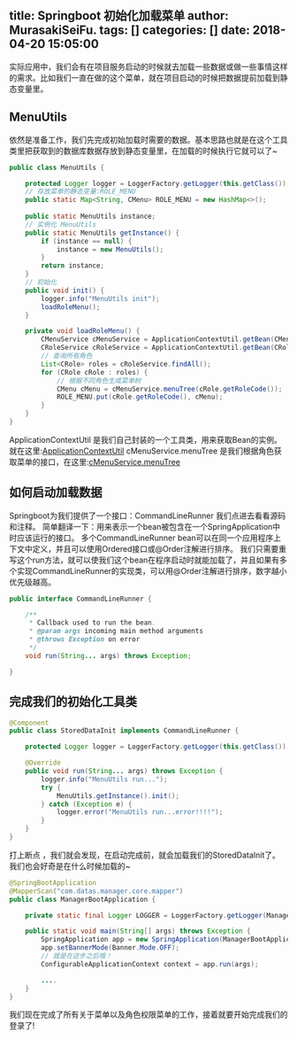 title: Springboot 初始化加载菜单
author: MurasakiSeiFu.
tags: []
categories: []
date: 2018-04-20 15:05:00
---
实际应用中，我们会有在项目服务启动的时候就去加载一些数据或做一些事情这样的需求。比如我们一直在做的这个菜单，就在项目启动的时候把数据提前加载到静态变量里。
## MenuUtils
依然是准备工作，我们先完成初始加载时需要的数据。基本思路也就是在这个工具类里把获取到的数据库数据存放到静态变量里，在加载的时候执行它就可以了~
``` Java
public class MenuUtils {

    protected Logger logger = LoggerFactory.getLogger(this.getClass());
    // 存放菜单的静态变量:ROLE_MENU
    public static Map<String, CMenu> ROLE_MENU = new HashMap<>();
    
    public static MenuUtils instance;
    // 实例化 MenuUtils
    public static MenuUtils getInstance() {
        if (instance == null) {
            instance = new MenuUtils();
        }
        return instance;
    }
    // 初始化
    public void init() {
        logger.info("MenuUtils init");
        loadRoleMenu();
    }

    private void loadRoleMenu() {
        CMenuService cMenuService = ApplicationContextUtil.getBean(CMenuServiceImpl.class);
        CRoleService cRoleService = ApplicationContextUtil.getBean(CRoleServiceImpl.class);
        // 查询所有角色
        List<CRole> roles = cRoleService.findAll();
        for (CRole cRole : roles) {
            // 根据不同角色生成菜单树
            CMenu cMenu = cMenuService.menuTree(cRole.getRoleCode());
            ROLE_MENU.put(cRole.getRoleCode(), cMenu);
        }
    }
}
```
ApplicationContextUtil 是我们自己封装的一个工具类，用来获取Bean的实例。就在这里:[ApplicationContextUtil](/2018/04/19/Util-Springboot类beans获取/)
cMenuService.menuTree 是我们根据角色获取菜单的接口，在这里:[cMenuService.menuTree](/2018/04/20/springboot-根据角色权限生成菜单树/)
## 如何启动加载数据
Springboot为我们提供了一个接口：CommandLineRunner
我们点进去看看源码和注释。
简单翻译一下：用来表示一个bean被包含在一个SpringApplication中时应该运行的接口。 多个CommandLineRunner bean可以在同一个应用程序上下文中定义，并且可以使用Ordered接口或@Order注解进行排序。
我们只需要重写这个run方法，就可以使我们这个bean在程序启动时就能加载了，并且如果有多个实现CommandLineRunner的实现类，可以用@Order注解进行排序，数字越小优先级越高。
``` Java
public interface CommandLineRunner {

	/**
	 * Callback used to run the bean.
	 * @param args incoming main method arguments
	 * @throws Exception on error
	 */
	void run(String... args) throws Exception;

}
```
## 完成我们的初始化工具类
``` Java
@Component
public class StoredDataInit implements CommandLineRunner {

    protected Logger logger = LoggerFactory.getLogger(this.getClass());

    @Override
    public void run(String... args) throws Exception {
        logger.info("MenuUtils run...");
        try {
            MenuUtils.getInstance().init();
        } catch (Exception e) {
            logger.error("MenuUtils run...error!!!!");
        }
    }
}
```

打上断点 ，我们就会发现，在启动完成前，就会加载我们的StoredDataInit了。
我们也会好奇是在什么时候加载的~
``` Java
@SpringBootApplication
@MapperScan("com.datas.manager.core.mapper")
public class ManagerBootApplication {

    private static final Logger LOGGER = LoggerFactory.getLogger(ManagerBootApplication.class);

    public static void main(String[] args) throws Exception {
        SpringApplication app = new SpringApplication(ManagerBootApplication.class);
        app.setBannerMode(Banner.Mode.OFF);
        // 就是在这步之后哦！
        ConfigurableApplicationContext context = app.run(args);

        ....
    }
}
```

我们现在完成了所有关于菜单以及角色权限菜单的工作，接着就要开始完成我们的登录了!








